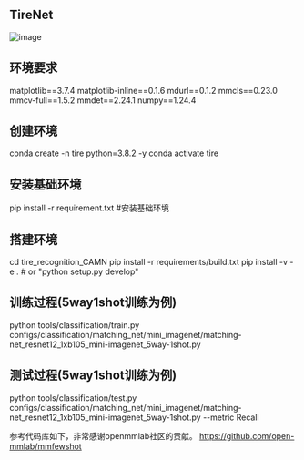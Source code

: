 ## TireNet
![image](https://github.com/user-attachments/assets/ea532797-e853-4d57-8afb-c8550205ce4c)

## 环境要求
matplotlib==3.7.4
matplotlib-inline==0.1.6
mdurl==0.1.2
mmcls==0.23.0
mmcv-full==1.5.2
mmdet==2.24.1
numpy==1.24.4
## 创建环境
conda create -n tire python=3.8.2 -y
conda activate tire
## 安装基础环境
pip install -r requirement.txt #安装基础环境
## 搭建环境
cd tire_recognition_CAMN
pip install -r requirements/build.txt
pip install -v -e .  # or "python setup.py develop"

## 训练过程(5way1shot训练为例)
python tools/classification/train.py configs/classification/matching_net/mini_imagenet/matching-net_resnet12_1xb105_mini-imagenet_5way-1shot.py 

## 测试过程(5way1shot训练为例)
python tools/classification/test.py configs/classification/matching_net/mini_imagenet/matching-net_resnet12_1xb105_mini-imagenet_5way-1shot.py --metric Recall

参考代码库如下，非常感谢openmmlab社区的贡献。
https://github.com/open-mmlab/mmfewshot

